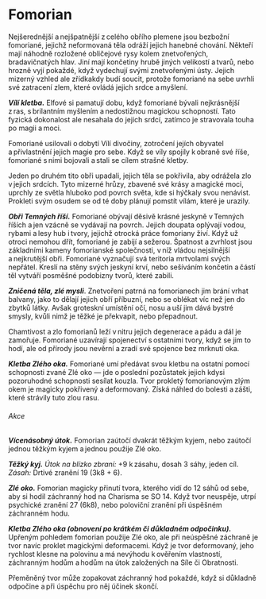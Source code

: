 # Fomorian
  
Nejšerednější a nejšpatnější z celého obřího plemene jsou bezbožní fomoriané, jejichž neformovaná těla odráží jejich hanebné chování. Někteří mají náhodně rozložené obličejové rysy kolem znetvořených, bradavičnatých hlav. Jiní mají končetiny hrubě jiných velikostí a tvarů, nebo hrozně vyjí pokaždé, když vydechují svými znetvořenými ústy. Jejich mizerný vzhled ale zřídkakdy budí soucit, protože fomoriané na sebe uvrhli své zatracení zlem, které ovládá jejich srdce a myšlení.
  
***Vílí kletba.*** Elfové si pamatují dobu, když fomoriané bývali nejkrásnější z ras, s brilantním myšlením a nedostižnou magickou schopností. Tato fyzická dokonalost ale nesahala do jejich srdcí, zatímco je stravovala touha po magii a moci.
  
Fomoriané usilovali o dobytí Vílí divočiny, zotročení jejích obyvatel a přivlastnění jejich magie pro sebe. Když se víly spojily k obraně své říše, fomoriané s nimi bojovali a stali se cílem strašné kletby.
  
Jeden po druhém tito obři upadali, jejich těla se pokřivila, aby odrážela zlo v jejich srdcích. Tyto mizerné hrůzy, zbavené své krásy a magické moci, uprchly ze světla hluboko pod povrch světa, kde si hýčkaly svou nenávist. Prokleti svým osudem se od té doby plánují pomstít vílám, které je urazily.
  
***Obři Temných říší.*** Fomoriané obývají děsivě krásné jeskyně v Temných říších a jen vzácně se vydávají na povrch. Jejich doupata oplývají vodou, rybami a lesy hub i tvory, jejichž otrocká práce fomoriany živí. Když už otroci nemohou dřít, fomoriané je zabijí a sežerou. Špatnost a zvrhlost jsou základními kameny fomorianské společnosti, v níž vládou nejsilnější a nejkrutější obři. Fomoriané vyznačují svá teritoria mrtvolami svých nepřátel. Kreslí na stěny svých jeskyní krví, nebo sešíváním končetin a částí těl vytváří posměšné podobizny tvorů, které zabili.
  
***Zničená těla, zlé mysli***. Znetvoření patrná na fomorianech jim brání vrhat balvany, jako to dělají jejich obří příbuzní, nebo se oblékat víc než jen do zbytků látky. Avšak groteskní umístění očí, nosu a uší jim dává bystré smysly, kvůli nimž je těžké je překvapit, nebo přepadnout.
  
Chamtivost a zlo fomorianů leží v nitru jejich degenerace a pádu a dál je zamořuje. Fomoriané uzavírají spojenectví s ostatními tvory, když se jim to hodí, ale od přírody jsou nevěrní a zradí své spojence bez mrknutí oka.
  
***Kletba Zlého oka.*** Fomoriané umí předávat svou kletbu na ostatní pomocí schopnosti zvané Zlé oko — jde o poslední pozůstatek jejich kdysi pozoruhodné schopnosti sesílat kouzla. Tvor prokletý fomorianovým zlým okem je magicky pokřivený a deformovaný. Získá náhled do bolesti a zášti, které strávily tuto zlou rasu.

<Monster 
    title="Fomorian"
    subtitle="Obrovský obr, chaotické zlo"
    armor-class="14 (přirozená zbroj)"
    hit-points="149 (13k12 + 65)"
    speed="6 sáhů"
    str="23 (+6)"
    dex="10 (+0)"
    con="20 (+5)"
    int="9 (-1)"
    wis="14 (+2)"
    cha="6 (-2)"
    skills="Nenápadnost +3, Vnímání +8"
    senses="vidění ve tmě 24 sáhů, pasivní Vnímání 18"
    languages="gigantština, temnobecná řeč"
    challenge="8 (3 900 ZK)"
    >
    
###### Akce
  
***Vícenásobný útok.*** Fomorian zaútočí dvakrát těžkým kyjem, nebo zaútočí jednou těžkým kyjem a jednou použije Zlé oko.
  
***Těžký kyj.*** *Útok na blízko zbraní:* +9 k zásahu, dosah 3 sáhy, jeden cíl. *Zásah:* Drtivé zranění 19 (3k8 + 6).
  
***Zlé oko.*** Fomorian magicky přinutí tvora, kterého vidí do 12 sáhů od sebe, aby si hodil záchranný hod na Charisma se SO 14. Když tvor neuspěje, utrpí psychické zranění 27 (6k8), nebo poloviční zranění při úspěšném záchranném hodu.
  
***Kletba Zlého oka (obnovení po krátkém či důkladném odpočinku).*** Upřeným pohledem fomorian použije Zlé oko, ale při neúspěšné záchraně je tvor navíc proklet magickými deformacemi. Když je tvor deformovaný, jeho rychlost klesne na polovinu a má nevýhodu k ověřením vlastností, záchranným hodům a hodům na útok založených na Síle či Obratnosti.
  
Přeměněný tvor může zopakovat záchranný hod pokaždé, když si důkladně odpočine a při úspěchu pro něj účinek skončí.

</Monster>
